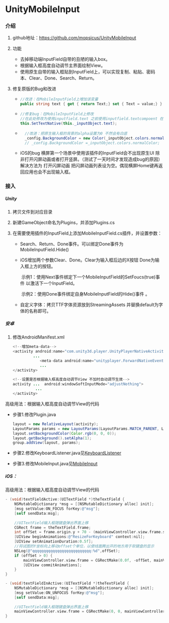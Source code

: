 # UnityMobileInput

### 介绍

1. github地址：https://github.com/mopsicus/UnityMobileInput

2. 功能
   - 去掉移动端InputField自带的丑陋的输入box。
   - 根据输入框高度自动调节主界面绘制View。
   - 使用原生自带的输入框贴到InputField上，可以实现复制、粘贴、密码本、Clear、Done、Search、Return。
   
3. 修复原版的Bug和改进

   + ```c#
     //改进：在MobileInputField上增加该变量
     public string text { get { return Text;} set { Text = value;} }
     ```
     
   + ```c#
     //修复bug：在MobileInputField上修改
     //在此处修改为使用inputfield.text 之前使用inputfield.textcompoent 在密码类型的inputfield上 会出现bug
     this.SetTextNative(this._inputObject.text);
     ```
     
   + ```c#
       //改进：把原生输入框的背景的alpha设置为0 不然会有白底
       _config.BackgroundColor = new Color(_inputObject.colors.normalColor.r, _inputObject.colors.normalColor.g, _inputObject.colors.normalColor.b, 0);
       // _config.BackgroundColor =_inputObject.colors.normalColor;
       ```
       
   + iOS的bug 横屏第一个场景中使用该插件的InputField会不出现原生UI 除非打开闪屏动画或者打开竖屏。（测试了一天时间才发现造成bug的原因）解决方法为 打开闪屏动画 把闪屏动画列表设为空。偶现横屏Home键再返回应用也会不出现输入框。
### 接入

##### Unity

1. 拷贝文件到对应目录

2. 新建GameObject命名为Plugins，并添加Plugins.cs

3. 在需要使用插件的InputField上添加MobileInputField.cs插件，并设置参数：

   + Search、Return、Done事件。可以绑定Done事件为MobileInputField.Hide()

   + iOS增加两个参数Clear、Done。Clear为输入框后边的X按钮 Done为输入框上方的按钮。

     ​	示例1：使用Next事件绑定下一个MobileInputField的SetFoucs(true)事件 以激活下一个InputField。 

     ​	示例2：使用Done事件绑定自身MobileInputField的Hide()事件 。

   + 自定义字体：拷贝TTF字体资源放到StreamingAssets  并替换default为字体的名称即可。

##### 安卓

1. 修改AndroidManifest.xml

   ```java
   <!--增加meta-data-->
   <activity android:name="com.unity3d.player.UnityPlayerNativeActivity" android:label="@string/app_name"
       		...
               <meta-data android:name="unityplayer.ForwardNativeEventsToDalvik" android:value="true" />
               ...
   </activity>
                   
   <!--设置是否根据输入框高度自动调节View 不加时自动调节生效-->   
   activity ...  android:windowSoftInputMode="adjustNothing">
   			 ...
   </activity>           
   ```

高级用法：根据输入框高度自动调节View的代码

+ 步骤1.修改Plugin.java

    ```java
    layout = new RelativeLayout(activity);
    LayoutParams params = new LayoutParams(LayoutParams.MATCH_PARENT, LayoutParams.MATCH_PARENT);
    layout.setBackgroundColor(Color.rgb(0, 0, 0));
    layout.getBackground().setAlpha(1);
    group.addView(layout, params);
    ```

+ 步骤2.修改KeyboardListener.java见[KeyboardListener](https://github.com/yoyohan1/Unity_MobileInput/blob/master/AndroidJar_MobileInput/mobileinput/src/main/java/ru/mopsicus/mobileinput/KeyboardListener.java)

+ 步骤3.修改MobileInput.java见[MobileInput](https://github.com/yoyohan1/Unity_MobileInput/blob/master/AndroidJar_MobileInput/mobileinput/src/main/java/ru/mopsicus/mobileinput/MobileInput.java)

##### iOS：

高级用法：根据输入框高度自动调节View的代码

```objective-c
- (void)textFieldActive:(UITextField *)theTextField {
    NSMutableDictionary *msg = [[NSMutableDictionary alloc] init];
    [msg setValue:ON_FOCUS forKey:@"msg"];
    [self sendData:msg];
    
    //UITextField输入框随键盘弹出界面上移
    CGRect frame = theTextField.frame;
    int offSet = frame.origin.y + 70 - (mainViewController.view.frame.size.height - 216.0); //iphone键盘高度为216.iped键盘高度为352
    [UIView beginAnimations:@"ResizeForKeyboard" context:nil];
    [UIView setAnimationDuration:0.5f];
    //将试图的Y坐标向上移动offset个单位，以使线面腾出开的地方用于软键盘的显示
    NSLog(@"qqqqqqqqqqqqqqqqqqqqqqqqqq:%d",offSet);
    if (offSet > 0) {
        mainViewController.view.frame = CGRectMake(0.0f, -offSet, mainViewController.view.frame.size.width, mainViewController.view.frame.size.height);
        [UIView commitAnimations];
    }
}

- (void)textFieldInActive:(UITextField *)theTextField {
    NSMutableDictionary *msg = [[NSMutableDictionary alloc] init];
    [msg setValue:ON_UNFOCUS forKey:@"msg"];
    [self sendData:msg];
    
    //UITextField输入框随键盘弹出界面上移
    mainViewController.view.frame = CGRectMake(0, 0, mainViewController.view.frame.size.width, mainViewController.view.frame.size.height);
}
```

